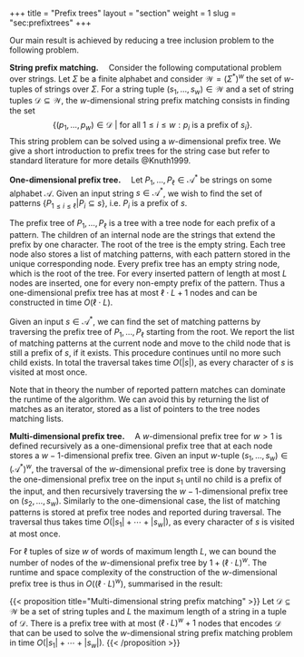 +++
title = "Prefix trees"
layout = "section"
weight = 1
slug = "sec:prefixtrees"
+++

Our main result is achieved by reducing a tree inclusion problem to the
following problem.

**String prefix matching.**&emsp; Consider the following computational problem
over strings. Let $\Sigma$ be a finite alphabet and consider
$\mathcal{W} = (\Sigma^*)^w$ the set of $w$-tuples of strings over $\Sigma$. For
a string tuple $(s_1, \dots, s_w) \in \mathcal{W}$ and a set of string tuples
$\mathcal{D} \subseteq \mathcal{W}$, the $w$-dimensional string prefix matching
consists in finding the set
$$\{ (p_1, \dots, p_w) \in \mathcal{D} \ | \ \text{for all }1 \leq i \leq w: p_i\text{ is a prefix of }s_i \}.$$
This string problem can be solved using a $w$-dimensional prefix tree. We give a
short introduction to prefix trees for the string case but refer to standard
literature for more details @Knuth1999.

**One-dimensional prefix tree.**&emsp; Let
$P_1, \dots, P_\ell \in \mathcal{A}^\ast$ be strings on some alphabet
$\mathcal{A}$. Given an input string $s\in\mathcal{A}^\ast$, we wish to find the
set of patterns $\{ P_{1 \leq i \leq \ell} | P_i \subseteq s\}$, i.e. $P_i$ is a
prefix of $s$.

The prefix tree of $P_1, \dots, P_\ell$ is a tree with a tree node for each
prefix of a pattern. The children of an internal node are the strings that
extend the prefix by one character. The root of the tree is the empty string.
Each tree node also stores a list of matching patterns, with each pattern stored
in the unique corresponding node. Every prefix tree has an empty string node,
which is the root of the tree. For every inserted pattern of length at most $L$
nodes are inserted, one for every non-empty prefix of the pattern. Thus a
one-dimensional prefix tree has at most $\ell \cdot L + 1$ nodes and can be
constructed in time $O(\ell \cdot L)$.

Given an input $s \in \mathcal{A}^\ast$, we can find the set of matching
patterns by traversing the prefix tree of $P_1, \dots, P_\ell$ starting from the
root. We report the list of matching patterns at the current node and move to
the child node that is still a prefix of $s$, if it exists. This procedure
continues until no more such child exists. In total the traversal takes time
$O(|s|)$, as every character of $s$ is visited at most once.

Note that in theory the number of reported pattern matches can dominate the
runtime of the algorithm. We can avoid this by returning the list of matches as
an iterator, stored as a list of pointers to the tree nodes matching lists.

**Multi-dimensional prefix tree.**&emsp; A $w$-dimensional prefix tree for
$w > 1$ is defined recursively as a one-dimensional prefix tree that at each
node stores a $w-1$-dimensional prefix tree. Given an input $w$-tuple
$(s_1, \dots, s_w) \in (\mathcal{A}^\ast)^w$, the traversal of the
$w$-dimensional prefix tree is done by traversing the one-dimensional prefix
tree on the input $s_1$ until no child is a prefix of the input, and then
recursively traversing the $w-1$-dimensional prefix tree on $(s_2, \dots, s_w)$.
Similarly to the one-dimensional case, the list of matching patterns is stored
at prefix tree nodes and reported during traversal. The traversal thus takes
time $O(|s_1| + \cdots + |s_w|)$, as every character of $s$ is visited at most
once.

For $\ell$ tuples of size $w$ of words of maximum length $L$, we can bound the
number of nodes of the $w$-dimensional prefix tree by $1 + (\ell \cdot L)^w$.
The runtime and space complexity of the construction of the $w$-dimensional
prefix tree is thus in $O((\ell \cdot L)^w)$, summarised in the result:

{{< proposition title="Multi-dimensional string prefix matching" >}} Let
$\mathcal{D} \subseteq \mathcal{W}$ be a set of string tuples and $L$ the
maximum length of a string in a tuple of $\mathcal{D}$. There is a prefix tree
with at most $(\ell \cdot L)^w + 1$ nodes that encodes $\mathcal{D}$ that can be
used to solve the $w$-dimensional string prefix matching problem in time
$O(|s_1| + \cdots + |s_w|)$. {{< /proposition >}}
